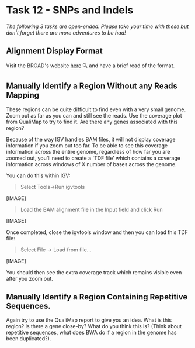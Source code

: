 # Task 12 - SNPs and Indels

*The following 3 tasks are open-ended. Please take your time with these but don't forget there are more adventures to be had!*

## Alignment Display Format
Visit  the BROAD's website [here](http://www.broadinstitute.org/software/igv/AlignmentData) :mag: and have a brief read of the format.

## Manually Identify a Region Without any Reads Mapping
These regions can be quite difficult to find even with a very small genome. Zoom out as far as you can and still see the reads. Use the coverage plot from QualiMap to try to find it. Are there any genes associated with this region?

Because of the way IGV handles BAM files, it will not display coverage information if you zoom out too far. To be able to see this coverage information across the entire genome, regardless of how far you are zoomed out, you’ll need to create a 'TDF file' which contains a coverage information across windows of X number of bases across the genome.

You can do this within IGV:

> Select Tools->Run igvtools

[IMAGE]

> Load the BAM alignment file in the Input field and click Run

[IMAGE]

Once completed, close the igvtools window and then you can load this TDF file:

> Select File -> Load from file…

[IMAGE]

You should then see the extra coverage track which remains visible even after you zoom out. 

## Manually Identify a Region Containing Repetitive Sequences.
Again try to use the QualiMap report to give you an idea. What is this region? Is there a gene close-by? What do you think this is? (Think about repetitive sequences, what does BWA do if a region in the genome has been duplicated?).
